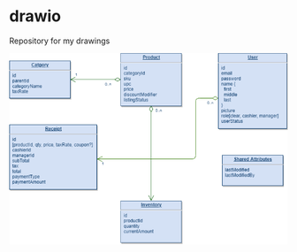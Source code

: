 # drawio

Repository for my drawings

![Image of LemonMart Entities Diagram](/lemonmart/LemonMartED.png)
